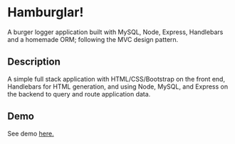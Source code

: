 # Hamburglar!
A burger logger application built with MySQL, Node, Express, Handlebars and a homemade ORM; following the MVC design pattern. 


## Description

A simple full stack application with HTML/CSS/Bootstrap on the front end, Handlebars for HTML generation, and using Node, MySQL, and Express on the backend to query and route application data. 

## Demo

See demo [here.](https://secret-wildwood-27408.herokuapp.com/)
